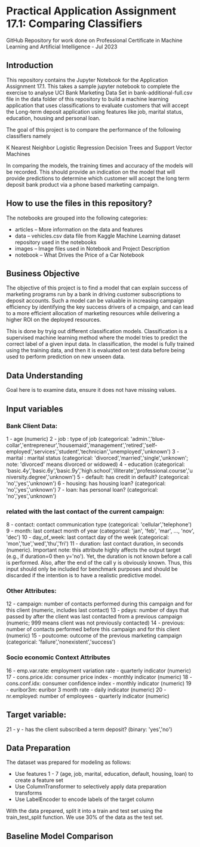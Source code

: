 
# Practical Application Assignment 17.1: Comparing Classifiers

GitHub Repository for work done on Professional Certificate in Machine Learning and Artificial Intelligence - Jul 2023

## Introduction
This repository contains the Jupyter Notebook for the Application Assignment 17.1. This takes a sample jupyter notebook to complete the exercise to analyse UCI Bank Marketing Data Set in bank-additional-full.csv file in the data folder of this repository to build a machine learning application that uses classifications to evaluate customers that will accept the Long-term deposit application using features like job, marital status, education, housing and personal loan.

The goal of this project is to compare the performance of the following classifiers namely

K Nearest Neighbor
Logistic Regression
Decision Trees and
Support Vector Machines

In comparing the models, the training times and accuracy of the models will be recorded. This should provide an indication on the model that will provide predictions to determine which customer will accept the long term deposit bank product via a phone based marketing campaign.
## How to use the files in this repository?

The notebooks are grouped into the following categories:

* articles – More information on the data and features
* data – vehicles.csv data file from Kaggle Machine Learning dataset repository used in the notebooks
* images – Image files used in Notebook and Project Description
* notebook – What Drives the Price of a Car Notebook
## Business Objective

The objective of this project is to find a model that can explain success of marketing programs run by a bank in driving customer subscriptions to deposit accounts. Such a model can be valuable in increasing campaign efficiency by identifying the key success drivers of a cmpaign, and can lead to a more efficient allocation of marketing resources while delivering a higher ROI on the deployed resources.

This is done by tryig out different classification models. Classification is a supervised machine learning method where the model tries to predict the correct label of a given input data. In classification, the model is fully trained using the training data, and then it is evaluated on test data before being used to perform prediction on new unseen data.
## Data Understanding

Goal here is to examine data, ensure it does not have missing values.

## Input variables
### Bank Client Data:
1 - age (numeric)
2 - job : type of job (categorical: 'admin.','blue-collar','entrepreneur','housemaid','management','retired','self-employed','services','student','technician','unemployed','unknown')
3 - marital : marital status (categorical: 'divorced','married','single','unknown'; note: 'divorced' means divorced or widowed)
4 - education (categorical: 'basic.4y','basic.6y','basic.9y','high.school','illiterate','professional.course','university.degree','unknown')
5 - default: has credit in default? (categorical: 'no','yes','unknown')
6 - housing: has housing loan? (categorical: 'no','yes','unknown')
7 - loan: has personal loan? (categorical: 'no','yes','unknown')
### related with the last contact of the current campaign:
8 - contact: contact communication type (categorical: 'cellular','telephone')
9 - month: last contact month of year (categorical: 'jan', 'feb', 'mar', ..., 'nov', 'dec')
10 - day_of_week: last contact day of the week (categorical: 'mon','tue','wed','thu','fri')
11 - duration: last contact duration, in seconds (numeric). Important note: this attribute highly affects the output target (e.g., if duration=0 then y='no'). Yet, the duration is not known before a call is performed. Also, after the end of the call y is obviously known. Thus, this input should only be included for benchmark purposes and should be discarded if the intention is to have a realistic predictive model.
### Other Attributes:
12 - campaign: number of contacts performed during this campaign and for this client (numeric, includes last contact)
13 - pdays: number of days that passed by after the client was last contacted from a previous campaign (numeric; 999 means client was not previously contacted)
14 - previous: number of contacts performed before this campaign and for this client (numeric)
15 - poutcome: outcome of the previous marketing campaign (categorical: 'failure','nonexistent','success')
### Socio economic Context Attributes
16 - emp.var.rate: employment variation rate - quarterly indicator (numeric)
17 - cons.price.idx: consumer price index - monthly indicator (numeric)
18 - cons.conf.idx: consumer confidence index - monthly indicator (numeric)
19 - euribor3m: euribor 3 month rate - daily indicator (numeric)
20 - nr.employed: number of employees - quarterly indicator (numeric)

## Target variable:
21 - y - has the client subscribed a term deposit? (binary: 'yes','no')
## Data Preparation

The dataset was prepared for modeling as follows:

* Use features 1 - 7 (age, job, marital, education, default, housing, loan) to create a feature set
* Use ColumnTransformer to selectively apply data preparation transforms
* Use LabelEncoder to encode labels of the target column

With the data prepared, split it into a train and test set using the train_test_split function. We use 30% of the data as the test set.


## Baseline Model Comparison
